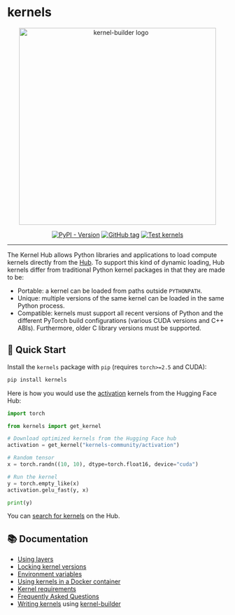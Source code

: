 # kernels

<div align="center">
<img src="https://github.com/user-attachments/assets/64a652f3-0cd3-4829-b3c1-df13f7933569" width="450" height="450" alt="kernel-builder logo">
<p align="center">
    <a href="https://pypi.org/project/kernels"><img alt="PyPI - Version" src="https://img.shields.io/pypi/v/kernels"></a>
    <a href="https://github.com/huggingface/kernels/tags"><img alt="GitHub tag" src="https://img.shields.io/github/v/tag/huggingface/kernels"></a>
    <a href="https://github.com/huggingface/kernels/actions/workflows/docker-build-push.yaml"><img alt="Test kernels" src="https://img.shields.io/github/actions/workflow/status/huggingface/kernels/test.yml?label=test"></a>
  
</p>
</div>
<hr/>

The Kernel Hub allows Python libraries and applications to load compute
kernels directly from the [Hub](https://hf.co/). To support this kind
of dynamic loading, Hub kernels differ from traditional Python kernel
packages in that they are made to be:

- Portable: a kernel can be loaded from paths outside `PYTHONPATH`.
- Unique: multiple versions of the same kernel can be loaded in the
  same Python process.
- Compatible: kernels must support all recent versions of Python and
  the different PyTorch build configurations (various CUDA versions
  and C++ ABIs). Furthermore, older C library versions must be supported.

## 🚀 Quick Start

Install the `kernels` package with `pip` (requires `torch>=2.5` and CUDA):

```bash
pip install kernels
```

Here is how you would use the [activation](https://huggingface.co/kernels-community/activation) kernels from the Hugging Face Hub:

```python
import torch

from kernels import get_kernel

# Download optimized kernels from the Hugging Face hub
activation = get_kernel("kernels-community/activation")

# Random tensor
x = torch.randn((10, 10), dtype=torch.float16, device="cuda")

# Run the kernel
y = torch.empty_like(x)
activation.gelu_fast(y, x)

print(y)
```

You can [search for kernels](https://huggingface.co/models?other=kernel) on
the Hub.

## 📚 Documentation

- [Using layers](docs/layers.md)
- [Locking kernel versions](docs/locking.md)
- [Environment variables](docs/env.md)
- [Using kernels in a Docker container](docs/docker.md)
- [Kernel requirements](docs/kernel-requirements.md)
- [Frequently Asked Questions](docs/faq.md)
- [Writing kernels](https://github.com/huggingface/kernel-builder/blob/main/docs/writing-kernels.md) using [kernel-builder](https://github.com/huggingface/kernel-builder/)
